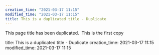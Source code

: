 ```yaml
---
creation_time: "2021-03-17 11:15"
modified_time: "2021-03-17 11:15"
title: This is a duplicated title - Duplicate
---
```


This page title has been duplicated.  This is the first copy

title: This is a duplicated title - Duplicate
creation_time: 2021-03-17 11:15
modified_time: 2021-03-17 11:15


